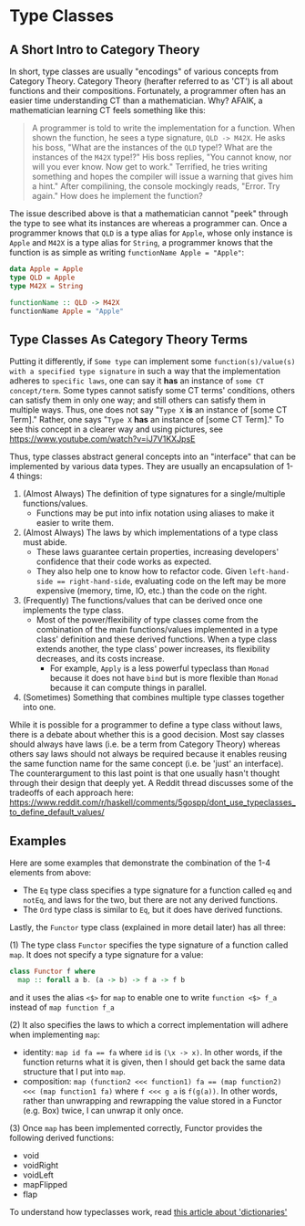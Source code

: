 # Type Classes

## A Short Intro to Category Theory

In short, type classes are usually "encodings" of various concepts from Category Theory. Category Theory (herafter referred to as 'CT') is all about functions and their compositions. Fortunately, a programmer often has an easier time understanding CT than a mathematician. Why? AFAIK, a mathematician learning CT feels something like this:

> A programmer is told to write the implementation for a function. When shown the function, he sees a type signature, `QLD -> M42X`. He asks his boss, "What are the instances of the `QLD` type!? What are the instances of the `M42X` type!?" His boss replies, "You cannot know, nor will you ever know. Now get to work." Terrified, he tries writing something and hopes the compiler will issue a warning that gives him a hint." After compilining, the console mockingly reads, "Error. Try again." How does he implement the function?

The issue described above is that a mathematician cannot "peek" through the type to see what its instances are whereas a programmer can. Once a programmer knows that `QLD` is a type alias for `Apple`, whose only instance is `Apple` and `M42X` is a type alias for `String`, a programmer knows that the function is as simple as writing `functionName Apple = "Apple"`:

```purescript
data Apple = Apple
type QLD = Apple
type M42X = String

functionName :: QLD -> M42X
functionName Apple = "Apple"
```

## Type Classes As Category Theory Terms

Putting it differently, if `Some type` can implement some `function(s)/value(s) with a specified type signature` in such a way that the implementation adheres to `specific laws`, one can say it **has** an instance of `some CT concept/term`. Some types cannot satisfy some CT terms' conditions, others can satisfy them in only one way; and still others can satisfy them in multiple ways. Thus, one does not say "`Type X` **is** an instance of [some CT Term]." Rather, one says "`Type X` **has** an instance of [some CT Term]." To see this concept in a clearer way and using pictures, see https://www.youtube.com/watch?v=iJ7V1KXJpsE

Thus, type classes abstract general concepts into an "interface" that can be implemented by various data types. They are usually an encapsulation of 1-4 things:

1. (Almost Always) The definition of type signatures for a single/multiple functions/values.
    - Functions may be put into infix notation using aliases to make it easier to write them.
2. (Almost Always) The laws by which implementations of a type class must abide.
    - These laws guarantee certain properties, increasing developers' confidence that their code works as expected.
    - They also help one to know how to refactor code. Given `left-hand-side == right-hand-side`, evaluating code on the left may be more expensive (memory, time, IO, etc.) than the code on the right.
3. (Frequently) The functions/values that can be derived once one implements the type class.
    - Most of the power/flexibility of type classes come from the combination of the main functions/values implemented in a type class' definition and these derived functions. When a type class extends another, the type class' power increases, its flexibility decreases, and its costs increase.
        - For example, `Apply` is a less powerful typeclass than `Monad` because it does not have `bind` but is more flexible than `Monad` because it can compute things in parallel.
4. (Sometimes) Something that combines multiple type classes together into one.

While it is possible for a programmer to define a type class without laws, there is a debate about whether this is a good decision. Most say classes should always have laws (i.e. be a term from Category Theory) whereas others say laws should not always be required because it enables reusing the same function name for the same concept (i.e. be 'just' an interface). The counterargument to this last point is that one usually hasn't thought through their design that deeply yet. A Reddit thread discusses some of the tradeoffs of each approach here: https://www.reddit.com/r/haskell/comments/5gospp/dont_use_typeclasses_to_define_default_values/

## Examples

Here are some examples that demonstrate the combination of the 1-4 elements from above:
- The `Eq` type class specifies a type signature for a function called `eq` and `notEq`, and laws for the two, but there are not any derived functions.
- The `Ord` type class is similar to `Eq`, but it does have derived functions.

Lastly, the `Functor` type class (explained in more detail later) has all three:

(1) The type class `Functor` specifies the type signature of a function called `map`. It does not specify a type signature for a value:
```purescript
class Functor f where
  map :: forall a b. (a -> b) -> f a -> f b
```
and it uses the alias `<$>` for `map` to enable one to write `function <$> f_a` instead of `map function f_a`

(2) It also specifies the laws to which a correct implementation will adhere when implementing `map`:
- identity: `map id fa == fa` where `id` is `(\x -> x)`. In other words, if the function returns what it is given, then I should get back the same data structure that I put into `map`.
- composition: `map (function2 <<< function1) fa == (map function2) <<< (map function1 fa)` where `f <<< g a` is `f(g(a))`. In other words, rather than unwrapping and rewrapping the value stored in a Functor (e.g. Box) twice, I can unwrap it only once.

(3) Once `map` has been implemented correctly, Functor provides the following derived functions:
- void
- voidRight
- voidLeft
- mapFlipped
- flap

To understand how typeclasses work, read [this article about 'dictionaries'](https://www.schoolofhaskell.com/user/jfischoff/instances-and-dictionaries)
